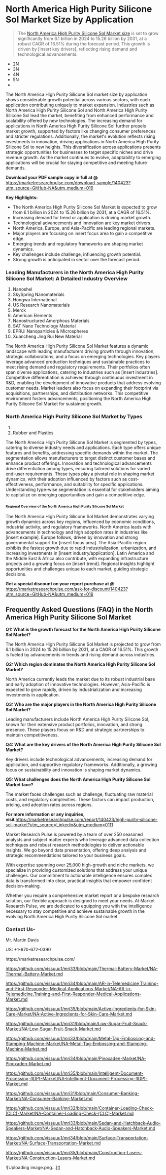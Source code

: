 <h1>North America High Purity Silicone Sol Market&nbsp;Size by Application</h1><blockquote><p>The <a href="https://marketresearchpulse.com/download-sample/140423?utm_source=GitHub-NA&amp;utm_medium=019">North America High Purity Silicone Sol Market size</a> is set to grow significantly from 6.1 billion in 2024 to 15.26 billion by 2031, at a robust CAGR of 16.51% during the forecast period. This growth is driven by [insert key drivers], reflecting rising demand and technological advancements.</p></blockquote><ul><li>2N<li> 3N<li> 4N<li> 5N<li> </li></ul><p>The North America High Purity Silicone Sol market size by application shows considerable growth potential across various sectors, with each application contributing uniquely to market expansion. Industries such as North America High Purity Silicone Sol and North America High Purity Silicone Sol lead the market, benefiting from enhanced performance and scalability offered by new technologies. The increasing demand for applications in North America High Purity Silicone Sol further propels market growth, supported by factors like changing consumer preferences and stricter regulations. Additionally, the market's evolution reflects rising investments in innovation, driving applications in North America High Purity Silicone Sol to new heights. This diversification across applications presents strategic opportunities for businesses to target specific niches and drive revenue growth. As the market continues to evolve, adaptability to emerging applications will be crucial for staying competitive and meeting future demands.</p><p><strong>Download your PDF sample copy in full at @ </strong><a href="https://marketresearchpulse.com/download-sample/140423?utm_source=GitHub-NA&amp;utm_medium=019">https://marketresearchpulse.com/download-sample/140423?utm_source=GitHub-NA&amp;utm_medium=019</a></p><p><strong>Key Highlights: </strong></p><ul><li>The North America High Purity Silicone Sol Market is expected to grow from 6.1 billion in 2024 to 15.26 billion by 2031, at a CAGR of 16.51%.</li><li>Increasing demand for trend or application is driving market growth.</li><li>Technological advancements and innovation are key market drivers.</li><li>North America, Europe, and Asia-Pacific are leading regional markets.</li><li>Major players are focusing on insert focus area to gain a competitive edge.</li><li>Emerging trends and regulatory frameworks are shaping market dynamics.</li><li>Key challenges include challenge, influencing growth potential.</li><li>Strong growth is anticipated in sector over the forecast period.</li></ul><h3>Leading Manufacturers in the North America High Purity Silicone Sol Market: A Detailed Industry Overview</h3><ol><li>Nanoshel</li><li>SkySpring Nanomaterials</li><li>Hongwu International</li><li>US Research Nanomaterials</li><li>Merck</li><li>American Elements</li><li>Nanostructured Amorphous Materials</li><li>SAT Nano Technology Material</li><li>EPRUI Nanoparticles & Microspheres</li><li>Xuancheng Jing Rui New Material</li></ol><div class="flex max-w-full flex-col flex-grow"><div class="min-h-8 text-message flex w-full flex-col items-end gap-2 whitespace-normal break-words [.text-message+&amp;]:mt-5" dir="auto" data-message-author-role="assistant" data-message-id="fd8432e4-4910-450d-b182-61b7bfb0a01f" data-message-model-slug="gpt-4o"><div class="flex w-full flex-col gap-1 empty:hidden first:pt-[3px]"><div class="markdown prose w-full break-words dark:prose-invert light"><p>The North America High Purity Silicone Sol Market features a dynamic landscape with leading manufacturers driving growth through innovation, strategic collaborations, and a focus on emerging technologies. Key players leverage advanced production techniques and sustainable practices to meet rising demand and regulatory requirements. Their portfolios often span diverse applications, catering to industries such as [insert industries]. Competitive differentiation is achieved through continuous investment in R&amp;D, enabling the development of innovative products that address evolving customer needs. Market leaders also focus on expanding their footprint via acquisitions, partnerships, and distribution networks. This competitive environment fosters advancements, positioning the North America High Purity Silicone Sol Market for sustained growth.</p></div></div></div></div><h3>North America High Purity Silicone Sol Market by Types</h3><ol><li><li> Rubber and Plastics </li></ol><div class="flex max-w-full flex-col flex-grow"><div class="min-h-8 text-message flex w-full flex-col items-end gap-2 whitespace-normal break-words [.text-message+&amp;]:mt-5" dir="auto" data-message-author-role="assistant" data-message-id="084470be-0bb7-4664-bddf-5156b4f41249" data-message-model-slug="gpt-4o-mini"><div class="flex w-full flex-col gap-1 empty:hidden first:pt-[3px]"><div class="markdown prose w-full break-words dark:prose-invert light"><p>The North America High Purity Silicone Sol Market is segmented by types, catering to diverse industry needs and applications. Each type offers unique features and benefits, addressing specific demands within the market. The segmentation allows manufacturers to target distinct customer bases and enhance product offerings. Innovation and technological advancements drive differentiation among types, ensuring tailored solutions for varied end-user requirements. These types play a pivotal role in shaping market dynamics, with their adoption influenced by factors such as cost-effectiveness, performance, and suitability for specific applications. Understanding type-wise segmentation is essential for stakeholders aiming to capitalize on emerging opportunities and gain a competitive edge.</p></div></div></div></div><h3><span style="font-size: 11px;">Regional Overview of the North America High Purity Silicone Sol Market</span></h3><div class="flex max-w-full flex-col flex-grow"><div class="min-h-8 text-message flex w-full flex-col items-end gap-2 whitespace-normal break-words [.text-message+&amp;]:mt-5" dir="auto" data-message-author-role="assistant" data-message-id="e9038762-ce64-4e30-91c9-9bd413514231" data-message-model-slug="gpt-4o-mini"><div class="flex w-full flex-col gap-1 empty:hidden first:pt-[3px]"><div class="markdown prose w-full break-words dark:prose-invert light"><p>The North America High Purity Silicone Sol Market demonstrates varying growth dynamics across key regions, influenced by economic conditions, industrial activity, and regulatory frameworks. North America leads with advancements in technology and high adoption rates in industries like [insert example]. Europe follows, driven by innovation and strong governmental support for [insert focus area]. The Asia-Pacific region exhibits the fastest growth due to rapid industrialization, urbanization, and increasing investments in [insert industry/application]. Latin America and the Middle East &amp; Africa also contribute, with expanding infrastructure projects and a growing focus on [insert trend]. Regional insights highlight opportunities and challenges unique to each market, guiding strategic decisions.</p></div></div></div></div><p><strong>Get a special discount on your report purchase at @ </strong><a href="https://marketresearchpulse.com/ask-for-discount/140423?utm_source=GitHub-NA&amp;utm_medium=019">https://marketresearchpulse.com/ask-for-discount/140423?utm_source=GitHub-NA&amp;utm_medium=019</a></p><h2>Frequently Asked Questions (FAQ) in the North America High Purity Silicone Sol Market</h2><p><strong>Q1: What is the growth forecast for the North America High Purity Silicone Sol Market?</strong></p><p>The North America High Purity Silicone Sol Market is projected to grow from 6.1 billion in 2024 to 15.26 billion by 2031, at a CAGR of 16.51%. This growth is fueled by advancements in trends and rising demand across industries.</p><p><strong>Q2: Which region dominates the North America High Purity Silicone Sol Market?</strong></p><p>North America currently leads the market due to its robust industrial base and early adoption of innovative technologies. However, Asia-Pacific is expected to grow rapidly, driven by industrialization and increasing investments in application.</p><p><strong>Q3: Who are the major players in the North America High Purity Silicone Sol Market?</strong></p><p>Leading manufacturers include North America High Purity Silicone Sol, known for their extensive product portfolios, innovation, and strong presence. These players focus on R&amp;D and strategic partnerships to maintain competitiveness.</p><p><strong>Q4: What are the key drivers of the North America High Purity Silicone Sol Market?</strong></p><p>Key drivers include technological advancements, increasing demand for application, and supportive regulatory frameworks. Additionally, a growing focus on sustainability and innovation is shaping market dynamics.</p><p><strong>Q5: What challenges does the North America High Purity Silicone Sol Market face?</strong></p><p>The market faces challenges such as challenge, fluctuating raw material costs, and regulatory complexities. These factors can impact production, pricing, and adoption rates across regions.</p><p><strong>For more information or any inquiries, visit&nbsp;</strong><a href="https://marketresearchpulse.com/report/140423/high-purity-silicone-sol-market?utm_source=Linkedin&utm_medium=0111">https://marketresearchpulse.com/report/140423/high-purity-silicone-sol-market?utm_source=Linkedin&utm_medium=0111</a></p><p>Market Research Pulse is powered by a team of over 250 seasoned analysts and subject matter experts who leverage advanced data collection techniques and robust research methodologies to deliver actionable insights. We go beyond data presentation, offering deep analysis and strategic recommendations tailored to your business goals.</p><p>With expertise spanning over 25,000 high-growth and niche markets, we specialize in providing customized solutions that address your unique challenges. Our commitment to actionable intelligence ensures complex data is transformed into clear, practical insights that empower confident decision-making.</p><p>Whether you require a comprehensive market report or a bespoke research solution, our flexible approach is designed to meet your needs. At Market Research Pulse, we are dedicated to equipping you with the intelligence necessary to stay competitive and achieve sustainable growth in the evolving North America High Purity Silicone Sol market.</p><h3><strong>Contact Us-</strong></h3><p>Mr. Martin Davis</p><p>US: +1-970-672-0390</p><p>https://marketresearchpulse.com/</p><p><a href="https://github.com/vissuuu1/mri33/blob/main/Thermal-Battery-Market/NA-Thermal-Battery-Market.md">https://github.com/vissuuu1/mri33/blob/main/Thermal-Battery-Market/NA-Thermal-Battery-Market.md</a></p><p><a href="https://github.com/vissuuu1/mri34/blob/main/AR-in-Telemedicine,Training-and-First-Responder-Medical-Applications-Market/NA-AR-in-Telemedicine,Training-and-First-Responder-Medical-Applications-Market.md">https://github.com/vissuuu1/mri34/blob/main/AR-in-Telemedicine,Training-and-First-Responder-Medical-Applications-Market/NA-AR-in-Telemedicine,Training-and-First-Responder-Medical-Applications-Market.md</a></p><p><a href="https://github.com/vissuuu1/mri35/blob/main/Active-Ingredients-for-Skin-Care-Market/NA-Active-Ingredients-for-Skin-Care-Market.md">https://github.com/vissuuu1/mri35/blob/main/Active-Ingredients-for-Skin-Care-Market/NA-Active-Ingredients-for-Skin-Care-Market.md</a></p><p><a href="https://github.com/vissuuu1/mri31/blob/main/Low-Sugar-Fruit-Snack-Market/NA-Low-Sugar-Fruit-Snack-Market.md">https://github.com/vissuuu1/mri31/blob/main/Low-Sugar-Fruit-Snack-Market/NA-Low-Sugar-Fruit-Snack-Market.md</a></p><p><a href="https://github.com/vissuuu1/mri33/blob/main/Metal-Tag-Embossing-and-Stamping-Machine-Market/NA-Metal-Tag-Embossing-and-Stamping-Machine-Market.md">https://github.com/vissuuu1/mri33/blob/main/Metal-Tag-Embossing-and-Stamping-Machine-Market/NA-Metal-Tag-Embossing-and-Stamping-Machine-Market.md</a></p><p><a href="https://github.com/vissuuu1/mri34/blob/main/Pinoxaden-Market/NA-Pinoxaden-Market.md">https://github.com/vissuuu1/mri34/blob/main/Pinoxaden-Market/NA-Pinoxaden-Market.md</a></p><p><a href="https://github.com/vissuuu1/mri35/blob/main/Intelligent-Document-Processing-(IDP)-Market/NA-Intelligent-Document-Processing-(IDP)-Market.md">https://github.com/vissuuu1/mri35/blob/main/Intelligent-Document-Processing-(IDP)-Market/NA-Intelligent-Document-Processing-(IDP)-Market.md</a></p><p><a href="https://github.com/vissuuu1/mri31/blob/main/Consumer-Banking-Market/NA-Consumer-Banking-Market.md">https://github.com/vissuuu1/mri31/blob/main/Consumer-Banking-Market/NA-Consumer-Banking-Market.md</a></p><p><a href="https://github.com/vissuuu1/mri32/blob/main/Container-Loading-Check-(CLC)-Market/NA-Container-Loading-Check-(CLC)-Market.md">https://github.com/vissuuu1/mri32/blob/main/Container-Loading-Check-(CLC)-Market/NA-Container-Loading-Check-(CLC)-Market.md</a></p><p><a href="https://github.com/vissuuu1/mri33/blob/main/Sedan-and-Hatchback-Audio-Speakers-Market/NA-Sedan-and-Hatchback-Audio-Speakers-Market.md">https://github.com/vissuuu1/mri33/blob/main/Sedan-and-Hatchback-Audio-Speakers-Market/NA-Sedan-and-Hatchback-Audio-Speakers-Market.md</a></p><p><a href="https://github.com/vissuuu1/mri34/blob/main/Surface-Transportation-Market/NA-Surface-Transportation-Market.md">https://github.com/vissuuu1/mri34/blob/main/Surface-Transportation-Market/NA-Surface-Transportation-Market.md</a></p><p><a href="https://github.com/vissuuu1/mri35/blob/main/Construction-Lasers-Market/NA-Construction-Lasers-Market.md">https://github.com/vissuuu1/mri35/blob/main/Construction-Lasers-Market/NA-Construction-Lasers-Market.md</a></p>
![Uploading image.png…]()
